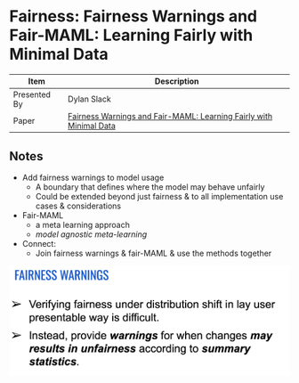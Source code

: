 # Fairness: Fairness Warnings and Fair-MAML: Learning Fairly with Minimal Data

| Item | Description |
| --- | --- | 
| Presented By | Dylan Slack |
| Paper | [Fairness Warnings and Fair-MAML: Learning Fairly with Minimal Data](https://dl.acm.org/doi/pdf/10.1145/3351095.3372839?download=true) |



## Notes

- Add fairness warnings to model usage
    - A boundary that defines where the model may behave unfairly
    - Could be extended beyond just fairness & to all implementation use cases & considerations
- Fair-MAML
    - a meta learning approach
    - *model agnostic meta-learning*
- Connect:
    - Join fairness warnings & fair-MAML & use the methods together

![Fairness Warnings](./fairness_warnings.png)
